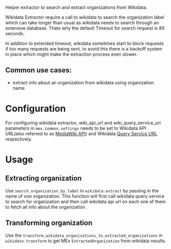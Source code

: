 Helper extractor to search and extract organizations from Wikidata.

Wikidata Extractor require a call to wikidata to search the organization label which can take longer than usual as wikidata needs to search through an extensive database. Thats why the default Timeout for search request is 80 seconds.

In addition to extended timeout, wikidata sometimes start to block requests if too many requests are being sent, to avoid this there is a backoff system in place which might make the extraction process even slower.

## Common use cases:

- extract info about an organization from wikidata using organization name

# Configuration

For configuring wikidata extractor, wiki_api_url and wiki_query_service_url parameters in `mex.common.settings` needs to be set to Wikidata API URL(also referred to as [MediaWiki API](https://www.wikidata.org/w/api.php)) and Wikidata [Query Service URL](https://query.wikidata.org/) respectively.

# Usage

## Extracting organization

Use `search_organization_by_label` in `wikidata.extract` by passing in the name of one organization. This function will first call wikidata query service to search for organization and then call wikidata api url on each one of them to fetch all info about the organization.

## Transforming organization

Use the `transform_wikidata_organizations_to_extracted_organizations` in `wikidata.transform` to get MEx `ExtractedOrganization` from wikidata results.
